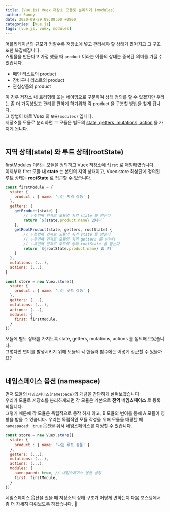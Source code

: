 ```yaml
---
title: (Vue.js) Vuex 저장소 모듈로 분리하기 (modules)
author: Sunny
date: 2020-09-29 09:00:00 +0800
categories: [Vue.js]
tags: [vue.js, vuex, modules]
---
```


어플리케이션의 규모가 커질수록 저장소에 넣고 관리해야 할 상태가 많아지고 그 구조 또한 복잡해집니다. <br/>
쇼핑몰을 만든다고 가정 했을 때 `product` 이라는 이름의 상태는 중복된 의미를 가질 수 있습니다. <br/>

- 메인 리스트의 product
- 장바구니 리스트의 product
- 관심상품의 product

이 경우 저장소 내 트리형태 또는 네이밍으로 구분하여 상태 정의를 할 수 있겠지만 우리는 좀 더 가독성있고 관리를 편하게 하기위해 각 product 을 구분할 방법을 찾게 됩니다. <br/>
그 방법이 바로 Vuex 의 `모듈(modules)` 입니다. <br/>
저장소를 모듈로 분리하면 그 모듈은 별도의 <u>state, getters, mutations, action</u> 을 가지게 됩니다. <br/><br/>

지역 상태(state) 와 루트 상태(rootState)
-----------------------------

firstModules 이라는 모듈을 정의하고 Vuex 저장소에 `first` 로 매핑하였습니다. <br/>
이제부터 first 모듈 내 **state** 는 본인의 지역 상태이고, Vuex.store 최상단에 정의된 루트 상태는 **rootState** 로 접근할 수 있습니다. <br/>

```javascript
const firstModule = {
  state: {
    product : { name: '나는 지역 상품' }
  },
  getters: {
    getProduct(state) {
        // ✨첫번째 인자로 모듈의 지역 state 를 받는다
        return `${state.product.name} 입니다`
    },
    getRootProduct(state, getters, rootState) {
        // ✨첫번째 인자로 모듈의 지역 state 를 받는다
        // ✨두번째 인자로 모듈의 지역 getters 를 받는다
        // ✨세번째 인자로 루트의 상태 rootState 를 받는다
        return `${rootState.product.name} 입니다`
    }
  },
  mutations: (...),
  actions: (...),
}

const store = new Vuex.store({
  state: {
    product : { name: '나는 루트 상품' }
  },
  getters: (...),
  mutations: (...),
  actions: (...),
  modules: {
    first: firstModule,
  }
})
```

모듈에 별도 상태를 가지도록 state, getters, mutations, actions 를 정의해 보았습니다. <br/>
그렇다면 변이를 발생시키기 위해 모듈의 각 핸들러 함수에는 어떻게 접근할 수 있을까요? <br/><br/>

네임스페이스 옵션 (namespace)
-------------------------
먼저 모듈의 `네임스페이스(namespace)`의 개념을 간단하게 살펴보겠습니다 <br/>
우리가 모듈로 저장소를 분리하게되면 각 모듈은 기본으로 **전역 네임스페이스** 로 등록 되됩니다.<br/>
그렇기 때문에 각 모듈은 독립적으로 동작 하지 않고, B 모듈의 변이를 통해 A 모듈이 영향을 받을 수 있습니다. 우리는 독립적인 모듈 작성을 위해 모듈을 매핑할 때 `namespaced: true` 옵션을 줘서 네임스페이스를 지정할 수 있습니다. <br/>

```javascript
const store = new Vuex.store({
  state: {
    product : { name: '나는 루트 상품' }
  },
  getters: (...),
  mutations: (...),
  actions: (...),
  modules: {
    namespaced: true, // 네임스페이스 옵션 설정
    first: firstModule,
  }
})
```

네임스페이스 옵션을 줬을 때 저장소의 상태 구조가 어떻게 변하는지 다음 포스팅에서 좀 더 자세히 다뤄보도록 하겠습니다. 🙂
